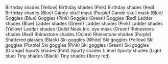 Birthday shades (Yellow)
Birthday shades (Pink)
Birthday shades (Red)
Birthday shades (Blue)
Candy-skull mask (Purple)
Candy-skull mask (Blue)
Goggles (Blue)
Goggles (Pink)
Goggles (Green)
Goggles (Red)
Ladder shades (Blue)
Ladder shades (Green)
Ladder shades (Pink)
Ladder shades (Yellow)
Ladder shades (Gold)
Nook Inc. eye mask (Green)
Rhinestone shades (Red)
Rhinestone shades (Ochre)
Rhinestone shades (Purple)
Shattered glasses (Black)
Ski goggles (White)
Ski goggles (Yellow)
Ski goggles (Purple)
Ski goggles (Pink)
Ski goggles (Green)
Ski goggles (Orange)
Sporty shades (Pink)
Sporty shades (Lime)
Sporty shades (Light blue)
Tiny shades (Black)
Tiny shades (Berry red)
